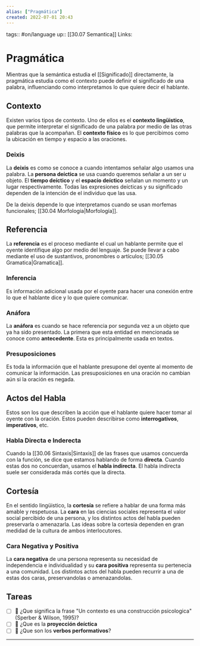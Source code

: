 ```yaml
---
alias: ["Pragmática"]
created: 2022-07-01 20:43
---
```

tags:: #on/language 
up:: [[30.07 Semantica]]
Links: 
# Pragmática
Mientras que la semántica estudia el [[Significado]] directamente, la pragmática estudia como el contexto puede definir el significado de una palabra, influenciando como interpretamos lo que quiere decir el hablante.

## Contexto
Existen varios tipos de contexto. Uno de ellos es el **contexto lingüistico**, que permite interpretar el significado de una palabra por medio de las otras palabras que la acompañan. El **contexto físico** es lo que percibimos como la ubicación en tiempo y espacio a las oraciones.

### Deixis
La **deixis** es como se conoce a cuando intentamos señalar algo usamos una palabra. La **persona deíctica** se usa cuando queremos señalar a un ser u objeto. El **tiempo deíctico** y el **espacio deíctico** señalan un momento y un lugar respectivamente. Todas las expresiones deícticas y su significado dependen de la intención de el individuo que las usa.

De la deixis depende lo que interpretamos cuando se usan morfemas funcionales; [[30.04 Morfologia|Morfología]].

## Referencia
La **referencia** es el proceso mediante el cual un hablante permite que el oyente identifique algo por medio del lenguaje. Se puede llevar a cabo mediante el uso de sustantivos, pronombres o artículos; [[30.05 Gramatica|Gramatica]].

### Inferencia
Es información adicional usada por el oyente para hacer una conexión entre lo que el hablante dice y lo que quiere comunicar.

### Anáfora
La **anáfora** es cuando se hace referencia por segunda vez a un objeto que ya ha sido presentado. La primera que esta entidad en mencionada se conoce como **antecedente**. Esta es principalmente usada en textos.

### Presuposiciones
Es toda la información que el hablante presupone del oyente al momento de comunicar la información. Las presuposiciones en una oración no cambian aún si la oración es negada.

## Actos del Habla
Estos son los que describen la acción que el hablante quiere hacer tomar al oyente con la oración. Estos pueden describirse como **interrogativos**, **imperativos**, etc.

### Habla Directa e Inderecta
Cuando la [[30.06 Sintaxis|Sintaxis]] de las frases que usamos concuerda con la función, se dice que estamos hablando de forma **directa**. Cuando estas dos no concuerdan, usamos el **habla indirecta**. El habla indirecta suele ser considerada más cortés que la directa.

## Cortesía
En el sentido lingüistico, la **cortesía** se refiere a hablar de una forma más amable y respetuosa. La **cara** en las ciencias sociales representa el valor social percibido de una persona, y los distintos actos del habla pueden preservarla o amenazarla. Las ideas sobre la cortesía dependen en gran medidad de la cultura de ambos interlocutores.

### Cara Negativa y Positiva
La **cara negativa** de una persona representa su necesidad de independencia e individualidad y su **cara positiva** representa su pertenecia a una comunidad. Los distintos actos del habla pueden recurrir a una de estas dos caras, preservandolas o amenazandolas.

## Tareas
- [ ] 🔽 ¿Que significa la frase "Un contexto es una construcción psicologica" (Sperber & Wilson, 1995)? 
- [ ] 🔽 ¿Que es la **proyección deíctica**
- [ ] 🔽 ¿Que son los **verbos performativos**?
___
